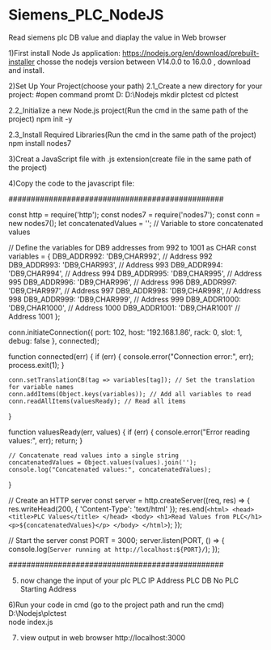 # Siemens_PLC_NodeJS
Read siemens plc DB value and diaplay the value in Web browser

1)First install Node Js application:
  https://nodejs.org/en/download/prebuilt-installer
  chosse the nodejs version between V14.0.0 to 16.0.0 , download and install.

2)Set Up Your Project(choose your path)
  2.1_Create a new directory for your project:
    #open command promt
    D:
    D:\Nodejs
    mkdir plctest
    cd plctest
    
  2.2_Initialize a new Node.js project(Run the cmd in the same path of the project)
    npm init -y
    
  2.3_Install Required Libraries(Run the cmd in the same path of the project)
    npm install nodes7
    
3)Creat a JavaScript file with .js extension(create file in the same path of the project)

4)Copy the code to the javascript file:

################################################

  const http = require('http');
  const nodes7 = require('nodes7');
  const conn = new nodes7();
  let concatenatedValues = ''; // Variable to store concatenated values
  
  // Define the variables for DB9 addresses from 992 to 1001 as CHAR
  const variables = {
    DB9_ADDR992: 'DB9,CHAR992', // Address 992
    DB9_ADDR993: 'DB9,CHAR993', // Address 993
    DB9_ADDR994: 'DB9,CHAR994', // Address 994
    DB9_ADDR995: 'DB9,CHAR995', // Address 995
    DB9_ADDR996: 'DB9,CHAR996', // Address 996
    DB9_ADDR997: 'DB9,CHAR997', // Address 997
    DB9_ADDR998: 'DB9,CHAR998', // Address 998
    DB9_ADDR999: 'DB9,CHAR999', // Address 999
    DB9_ADDR1000: 'DB9,CHAR1000', // Address 1000
    DB9_ADDR1001: 'DB9,CHAR1001'  // Address 1001
  };
  
  conn.initiateConnection({ port: 102, host: '192.168.1.86', rack: 0, slot: 1, debug: false }, connected);
  
  function connected(err) {
    if (err) {
      console.error("Connection error:", err);
      process.exit(1);
    }
  
    conn.setTranslationCB(tag => variables[tag]); // Set the translation for variable names
    conn.addItems(Object.keys(variables)); // Add all variables to read
    conn.readAllItems(valuesReady); // Read all items
  }
  
  function valuesReady(err, values) {
    if (err) {
      console.error("Error reading values:", err);
      return;
    }
  
    // Concatenate read values into a single string
    concatenatedValues = Object.values(values).join('');
    console.log("Concatenated values:", concatenatedValues);
  }
  
  // Create an HTTP server
  const server = http.createServer((req, res) => {
    res.writeHead(200, { 'Content-Type': 'text/html' });
    res.end(`
      <html>
        <head>
          <title>PLC Values</title>
        </head>
        <body>
          <h1>Read Values from PLC</h1>
          <p>${concatenatedValues}</p>
        </body>
      </html>
    `);
  });
  
  // Start the server
  const PORT = 3000;
  server.listen(PORT, () => {
    console.log(`Server running at http://localhost:${PORT}/`);
  });
  
################################################

5) now change the input of your plc
  PLC IP Address
  PLC DB No
  PLC Starting Address

6)Run your code in cmd (go to the project path and run the cmd)
  D:\Nodejs\plctest\
  node index.js
  
7) view output in web browser
  http://localhost:3000
  
